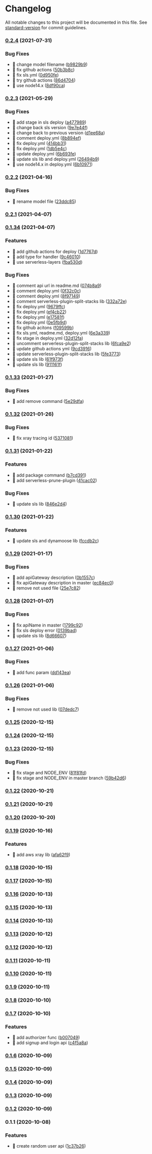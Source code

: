 # Changelog

All notable changes to this project will be documented in this file. See [standard-version](https://github.com/conventional-changelog/standard-version) for commit guidelines.

### [0.2.4](https://github.com/yeukfei02/random-user-api-serverless/compare/v0.2.3...v0.2.4) (2021-07-31)


### Bug Fixes

* 🐛 change model filename ([b9829b9](https://github.com/yeukfei02/random-user-api-serverless/commit/b9829b9b1e858c2ba9bf5e85d3a187cb8f13b7fc))
* 🐛 fix github actions ([50b3b8c](https://github.com/yeukfei02/random-user-api-serverless/commit/50b3b8c75f02f77a29eed224d65d6c953e0feb8a))
* 🐛 fix sls.yml ([0d950fe](https://github.com/yeukfei02/random-user-api-serverless/commit/0d950fefe90bb939df570779392590e612092555))
* 🐛 try github actions ([86d4704](https://github.com/yeukfei02/random-user-api-serverless/commit/86d470457e1e6d5e5cd72085d4b29b1f18c731f9))
* 🐛 use node14.x ([8df90ca](https://github.com/yeukfei02/random-user-api-serverless/commit/8df90ca0a6f6993a9018ad906f06857b90b047dd))

### [0.2.3](https://github.com/yeukfei02/random-user-api-serverless/compare/v0.2.2...v0.2.3) (2021-05-29)


### Bug Fixes

* 🐛 add stage in sls deploy ([a477989](https://github.com/yeukfei02/random-user-api-serverless/commit/a47798917a61b4a3cd812ea487b82e3bd827af6c))
* 🐛 change back sls version ([9e7e44f](https://github.com/yeukfei02/random-user-api-serverless/commit/9e7e44f1fc3ac5986403369b357759914f82ba86))
* 🐛 change back to previous version ([d1ee68a](https://github.com/yeukfei02/random-user-api-serverless/commit/d1ee68a676bc9019c02bffc2126346f62ad143c4))
* 🐛 comment deploy.yml ([8b894ef](https://github.com/yeukfei02/random-user-api-serverless/commit/8b894ef697d1b1ebbc93485a5629a53b7e021cd8))
* 🐛 fix deploy.yml ([414bb31](https://github.com/yeukfei02/random-user-api-serverless/commit/414bb3137878c9d73c2cf4ec6cda69a332f3e8f6))
* 🐛 fix deploy.yml ([1db5e4c](https://github.com/yeukfei02/random-user-api-serverless/commit/1db5e4c033b5afda349358cff1d1c169092144c4))
* 🐛 update deploy.yml ([6b693fe](https://github.com/yeukfei02/random-user-api-serverless/commit/6b693fe7f3af66de3adeba79617e9921b29d45af))
* 🐛 update sls lib and deploy.yml ([26494b9](https://github.com/yeukfei02/random-user-api-serverless/commit/26494b969983fb60c99274bffacdefe34e2a63af))
* 🐛 use node14.x in deploy.yml ([6b10971](https://github.com/yeukfei02/random-user-api-serverless/commit/6b10971b6e91d15b31fcddebafbf2dad9820eed8))

### [0.2.2](https://github.com/yeukfei02/random-user-api-serverless/compare/v0.2.1...v0.2.2) (2021-04-16)


### Bug Fixes

* 🐛 rename model file ([23ddc85](https://github.com/yeukfei02/random-user-api-serverless/commit/23ddc85dd42f2fe8a7160c5f90d3e3ecb1b9fcb2))

### [0.2.1](https://github.com/yeukfei02/random-user-api-serverless/compare/v0.1.34...v0.2.1) (2021-04-07)

### [0.1.34](https://github.com/yeukfei02/random-user-api-serverless/compare/v0.1.33...v0.1.34) (2021-04-07)


### Features

* 🎸 add github actions for deploy ([1d7767d](https://github.com/yeukfei02/random-user-api-serverless/commit/1d7767d2e0c4ed19b8c0b6b5c710cbfd89e7f412))
* 🎸 add type for handler ([9c46010](https://github.com/yeukfei02/random-user-api-serverless/commit/9c46010f971780e9bdb9fa2d910bd47be7920899))
* 🎸 use serverless-layers ([fba530d](https://github.com/yeukfei02/random-user-api-serverless/commit/fba530d78f638521fec261e8089e1fa654f5b91f))


### Bug Fixes

* 🐛 comment api url in readme.md ([074b8a9](https://github.com/yeukfei02/random-user-api-serverless/commit/074b8a9526d6b9cb7a3e43f488daaec0281ec05c))
* 🐛 comment deploy.yml ([0f32c0c](https://github.com/yeukfei02/random-user-api-serverless/commit/0f32c0c689d364939b6b5bf23ff11ac4316349c9))
* 🐛 comment deploy.yml ([8f97149](https://github.com/yeukfei02/random-user-api-serverless/commit/8f9714998ca217bfe4ba91720012ba22ea3a8943))
* 🐛 comment serverless-plugin-split-stacks lib ([332a72e](https://github.com/yeukfei02/random-user-api-serverless/commit/332a72e8d97a23df4735e94278da6b47265d4914))
* 🐛 fix deploy.yml ([9679ffc](https://github.com/yeukfei02/random-user-api-serverless/commit/9679ffc46e92401ed12166b7afbac8a3465f3ee4))
* 🐛 fix deploy.yml ([ef4cb22](https://github.com/yeukfei02/random-user-api-serverless/commit/ef4cb221a7e54c2ae8bf52653e469224d6dc4a4b))
* 🐛 fix deploy.yml ([e17581f](https://github.com/yeukfei02/random-user-api-serverless/commit/e17581fd1c3c10ccdf5f015049856aa23c41071e))
* 🐛 fix deploy.yml ([0e5fb9d](https://github.com/yeukfei02/random-user-api-serverless/commit/0e5fb9d64ecfec4c027415a132b949026b3e9b81))
* 🐛 fix github acitons ([f09599b](https://github.com/yeukfei02/random-user-api-serverless/commit/f09599b56d67a36b708d11269865b51b501ef24a))
* 🐛 fix sls.yml, readme.md, deploy.yml ([6e3a339](https://github.com/yeukfei02/random-user-api-serverless/commit/6e3a339ba38b778f62a7ada42ab02f17cdd9f318))
* 🐛 fix stage in deploy.yml ([32d12fa](https://github.com/yeukfei02/random-user-api-serverless/commit/32d12faa8a3990ead19566c79f27daa864247d55))
* 🐛 uncomment serverless-plugin-split-stacks lib ([6fca9e2](https://github.com/yeukfei02/random-user-api-serverless/commit/6fca9e25f6ccd9816e86ba8173ea7ac8a77fa311))
* 🐛 update github actions yml ([9cd3916](https://github.com/yeukfei02/random-user-api-serverless/commit/9cd3916a88d8e5e86a76abdad23552a9fc7b5d13))
* 🐛 update serverless-plugin-split-stacks lib ([5fe3773](https://github.com/yeukfei02/random-user-api-serverless/commit/5fe37730555a00ce2ff0f0160ea48d86c65d42bc))
* 🐛 update sls lib ([61f973f](https://github.com/yeukfei02/random-user-api-serverless/commit/61f973f8cb4f7352007e6c3d58eabeb76c1f08d8))
* 🐛 update sls lib ([911161f](https://github.com/yeukfei02/random-user-api-serverless/commit/911161ffdad19dda118361df248bb8586e7de3f1))

### [0.1.33](https://github.com/yeukfei02/random-user-api-serverless/compare/v0.1.32...v0.1.33) (2021-01-27)


### Bug Fixes

* 🐛 add remove command ([5e29dfa](https://github.com/yeukfei02/random-user-api-serverless/commit/5e29dfa685483763f4d2520c85fdcdb58ca875bb))

### [0.1.32](https://github.com/yeukfei02/random-user-api-serverless/compare/v0.1.31...v0.1.32) (2021-01-26)


### Bug Fixes

* 🐛 fix xray tracing id ([5371081](https://github.com/yeukfei02/random-user-api-serverless/commit/5371081ddde5c9f2cb61857c209c68c0ad7c41ab))

### [0.1.31](https://github.com/yeukfei02/random-user-api-serverless/compare/v0.1.30...v0.1.31) (2021-01-22)


### Features

* 🎸 add package command ([b7cd391](https://github.com/yeukfei02/random-user-api-serverless/commit/b7cd391397a81a504dd35bd313a4229de14fe9c3))
* 🎸 add serverless-prune-plugin ([41cac02](https://github.com/yeukfei02/random-user-api-serverless/commit/41cac02420b852f1cfce716502844103b9c8dbc1))


### Bug Fixes

* 🐛 update sls lib ([846e2d4](https://github.com/yeukfei02/random-user-api-serverless/commit/846e2d4a0e430bf3b0b5e02169ba13dba5e277ca))

### [0.1.30](https://github.com/yeukfei02/random-user-api-serverless/compare/v0.1.29...v0.1.30) (2021-01-22)


### Features

* 🎸 update sls and dynamoose lib ([fccdb2c](https://github.com/yeukfei02/random-user-api-serverless/commit/fccdb2c559e469ca07079184b07416f98c93d89e))

### [0.1.29](https://github.com/yeukfei02/random-user-api-serverless/compare/v0.1.28...v0.1.29) (2021-01-17)


### Bug Fixes

* 🐛 add apiGateway description ([0b1557c](https://github.com/yeukfei02/random-user-api-serverless/commit/0b1557cd591b040bec058518e15fce57411a7043))
* 🐛 fix apiGateway description in master ([ec84ec0](https://github.com/yeukfei02/random-user-api-serverless/commit/ec84ec04694748d1e18679cfbd69adea03c49ae2))
* 🐛 remove not used file ([25e7c82](https://github.com/yeukfei02/random-user-api-serverless/commit/25e7c823b552e3b8bb6909af65efeb5af87584b0))

### [0.1.28](https://github.com/yeukfei02/random-user-api-serverless/compare/v0.1.27...v0.1.28) (2021-01-07)


### Bug Fixes

* 🐛 fix apiName in master ([1799c92](https://github.com/yeukfei02/random-user-api-serverless/commit/1799c925f5a391a0a23372368c2b1287df777ad2))
* 🐛 fix sls deploy error ([0139bad](https://github.com/yeukfei02/random-user-api-serverless/commit/0139badc01bdc87874d5100b86e2a1d44aafd164))
* 🐛 update sls lib ([8d66607](https://github.com/yeukfei02/random-user-api-serverless/commit/8d666079f7983dd62302de2adea01c3dd67dde10))

### [0.1.27](https://github.com/yeukfei02/random-user-api-serverless/compare/v0.1.26...v0.1.27) (2021-01-06)


### Bug Fixes

* 🐛 add func param ([dd143ea](https://github.com/yeukfei02/random-user-api-serverless/commit/dd143ea0722fe31c2899c62e5ac3db4a6518f97f))

### [0.1.26](https://github.com/yeukfei02/random-user-api-serverless/compare/v0.1.25...v0.1.26) (2021-01-06)


### Bug Fixes

* 🐛 remove not used lib ([07dedc7](https://github.com/yeukfei02/random-user-api-serverless/commit/07dedc77cf21fa6a6863833ff0f990df5849d4d1))

### [0.1.25](https://github.com/yeukfei02/random-user-api-serverless/compare/v0.1.24...v0.1.25) (2020-12-15)

### [0.1.24](https://github.com/yeukfei02/random-user-api-serverless/compare/v0.1.23...v0.1.24) (2020-12-15)

### [0.1.23](https://github.com/yeukfei02/random-user-api-serverless/compare/v0.1.22...v0.1.23) (2020-12-15)


### Bug Fixes

* 🐛 fix stage and NODE_ENV ([81f81fd](https://github.com/yeukfei02/random-user-api-serverless/commit/81f81fdd136a0468717cd747f5452bcf0164c988))
* 🐛 fix stage and NODE_ENV in master branch ([59b42d6](https://github.com/yeukfei02/random-user-api-serverless/commit/59b42d61b5355cac84f19d3692d1f2595d4d8d5e))

### [0.1.22](https://github.com/yeukfei02/random-user-api-serverless/compare/v0.1.21...v0.1.22) (2020-10-21)

### [0.1.21](https://github.com/yeukfei02/random-user-api-serverless/compare/v0.1.20...v0.1.21) (2020-10-21)

### [0.1.20](https://github.com/yeukfei02/random-user-api-serverless/compare/v0.1.19...v0.1.20) (2020-10-20)

### [0.1.19](https://github.com/yeukfei02/random-user-api-serverless/compare/v0.1.18...v0.1.19) (2020-10-16)


### Features

* 🎸 add aws xray lib ([afa62f9](https://github.com/yeukfei02/random-user-api-serverless/commit/afa62f9068ecfd400315805278f8b810e9910295))

### [0.1.18](https://github.com/yeukfei02/random-user-api-serverless/compare/v0.1.17...v0.1.18) (2020-10-15)

### [0.1.17](https://github.com/yeukfei02/random-user-api-serverless/compare/v0.1.16...v0.1.17) (2020-10-15)

### [0.1.16](https://github.com/yeukfei02/random-user-api-serverless/compare/v0.1.15...v0.1.16) (2020-10-13)

### [0.1.15](https://github.com/yeukfei02/random-user-api-serverless/compare/v0.1.14...v0.1.15) (2020-10-13)

### [0.1.14](https://github.com/yeukfei02/random-user-api-serverless/compare/v0.1.13...v0.1.14) (2020-10-13)

### [0.1.13](https://github.com/yeukfei02/random-user-api-serverless/compare/v0.1.12...v0.1.13) (2020-10-12)

### [0.1.12](https://github.com/yeukfei02/random-user-api-serverless/compare/v0.1.11...v0.1.12) (2020-10-12)

### [0.1.11](https://github.com/yeukfei02/random-user-api-serverless/compare/v0.1.10...v0.1.11) (2020-10-11)

### [0.1.10](https://github.com/yeukfei02/random-user-api-serverless/compare/v0.1.9...v0.1.10) (2020-10-11)

### [0.1.9](https://github.com/yeukfei02/random-user-api-serverless/compare/v0.1.8...v0.1.9) (2020-10-11)

### [0.1.8](https://github.com/yeukfei02/random-user-api-serverless/compare/v0.1.7...v0.1.8) (2020-10-10)

### [0.1.7](https://github.com/yeukfei02/random-user-api-serverless/compare/v0.1.6...v0.1.7) (2020-10-10)


### Features

* 🎸 add authorizer func ([b007049](https://github.com/yeukfei02/random-user-api-serverless/commit/b007049b8e30cb9269570856a59d79f5eab95b3e))
* 🎸 add signup and login api ([c4f5a8a](https://github.com/yeukfei02/random-user-api-serverless/commit/c4f5a8a35f996ead9c26c830a00f134ed5fe0be4))

### [0.1.6](https://github.com/yeukfei02/random-user-api-serverless/compare/v0.1.5...v0.1.6) (2020-10-09)

### [0.1.5](https://github.com/yeukfei02/random-user-api-serverless/compare/v0.1.4...v0.1.5) (2020-10-09)

### [0.1.4](https://github.com/yeukfei02/random-user-api-serverless/compare/v0.1.3...v0.1.4) (2020-10-09)

### [0.1.3](https://github.com/yeukfei02/random-user-api-serverless/compare/v0.1.2...v0.1.3) (2020-10-09)

### [0.1.2](https://github.com/yeukfei02/random-user-api-serverless/compare/v0.1.1...v0.1.2) (2020-10-09)

### 0.1.1 (2020-10-08)


### Features

* 🎸 create random user api ([1c37b26](https://github.com/yeukfei02/random-user-api-serverless/commit/1c37b2631ce4bfbd63a9522af3eae17d301924bc))

